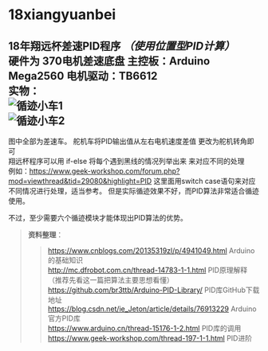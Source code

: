 # 18xiangyuanbei
**18年翔远杯差速PID程序**
*（使用位置型PID计算）*  
硬件为 370电机差速底盘 主控板：Arduino Mega2560 电机驱动：TB6612   
实物：  
![循迹小车1](https://github.com/1812598631/18xiangyuanbei/blob/master/PNG/%E5%9B%BE1.jpg)   
![循迹小车2](https://github.com/1812598631/18xiangyuanbei/blob/master/PNG/%E5%9B%BE2.jpg)   
---
图中全部为差速车。
舵机车将PID输出值从左右电机速度差值  更改为舵机转角即可    
翔远杯程序可以用 if-else 将每个遇到黑线的情况列举出来 来对应不同的处理    
例如：https://www.geek-workshop.com/forum.php?mod=viewthread&tid=29080&highlight=PID 这里面用switch case语句来对应不同情况进行处理，适当参考。
但是实际循迹效果不好，而PID算法非常适合循迹使用。   

不过，至少需要六个循迹模块才能体现出PID算法的优势。

>**资料整理**：
>><https://www.cnblogs.com/20135319zl/p/4941049.html> Arduino的基础知识    
>><http://mc.dfrobot.com.cn/thread-14783-1-1.html> PID原理解释 （推荐先看这一篇把算法主要思想看懂）   
>><https://github.com/br3ttb/Arduino-PID-Library/> PID库GitHub下载地址   
>><https://blog.csdn.net/ie_Jeton/article/details/76913229> Arduino官方PID库   
>><https://www.arduino.cn/thread-15176-1-2.html> PID库的调用    
>><https://www.geek-workshop.com/thread-197-1-1.html> PID进阶   
